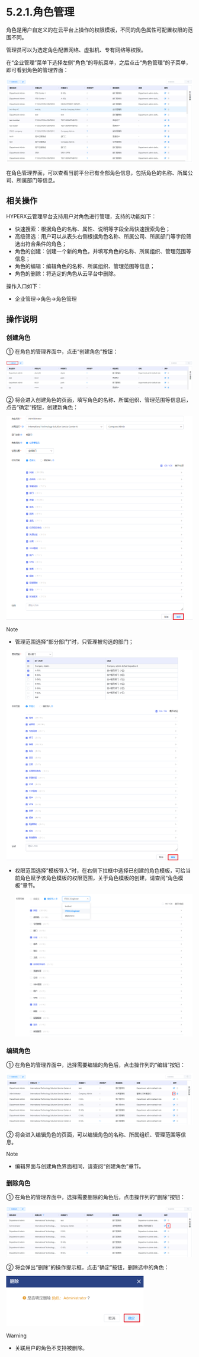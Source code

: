 # 5.2.1.角色管理

角色是用户自定义的在云平台上操作的权限模板，不同的角色属性可配置权限的范围不同。

管理员可以为选定角色配置网络、虚拟机、专有网络等权限。

在“企业管理”菜单下选择左侧“角色”的导航菜单，之后点击“角色管理”的子菜单，即可看到角色的管理界面：

![image-20210126125108026](role_management.assets/image-20210126125108026.png)

在角色管理界面，可以查看当前平台已有全部角色信息，包括角色的名称、所属公司、所属部门等信息。

## 相关操作

HYPERX云管理平台支持用户对角色进行管理，支持的功能如下：

- 快速搜索：根据角色的名称、属性、说明等字段全局快速搜索角色；
- 高级筛选：用户可以从表头右侧根据角色名称、所属公司、所属部门等字段筛选出符合条件的角色；
- 角色的创建：创建一个新的角色，并填写角色的名称、所属组织、管理范围等信息；
- 角色的编辑：编辑角色的名称、所属组织、管理范围等信息；
- 角色的删除：将选定的角色从云平台中删除。


操作入口如下：

- 企业管理→角色→角色管理


## 操作说明

### 创建角色

① 在角色的管理界面中，点击“创建角色”按钮：

![image-20201222113721636](role_management.assets/image-20201222113721636.png)

② 将会进入创建角色的页面，填写角色的名称、所属组织、管理范围等信息后，点击“确定”按钮，创建新角色：

![image-20201222173313642](role_management.assets/image-20201222173313642.png)

> [!NOTE]
>
> - 管理范围选择“部分部门”时，只管理被勾选的部门；
>
> ![image-20201222114710870](role_management.assets/image-20201222114710870.png)
>
> - 权限范围选择”模板导入“时，在右侧下拉框中选择已创建的角色模板，可给当前角色赋予该角色模板的权限范围，关于角色模板的创建，请查阅“角色模板”章节。
>
>   ![image-20201222114833082](role_management.assets/image-20201222114833082.png)

### 编辑角色

① 在角色的管理界面中，选择需要编辑的角色后，点击操作列的“编辑”按钮：

![image-20201222115345884](role_management.assets/image-20201222115345884.png)

② 将会进入编辑角色的页面，可以编辑角色的名称、所属组织、管理范围等信息。

> [!NOTE]
>
> - 编辑界面与创建角色界面相同，请查阅“创建角色”章节。


### 删除角色

① 在角色的管理界面中，选择需要删除的角色后，点击操作列的“删除”按钮：

![image-20201222115515464](role_management.assets/image-20201222115515464.png)

② 将会弹出“删除”的操作提示框，点击“确定”按钮，删除选中的角色：

<img src="role_management.assets/image-20210126144329563.png" alt="image-20210126144329563" style="zoom:50%;" />

> [!WARNING]
>
> - 关联用户的角色不支持被删除。